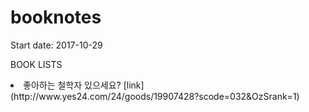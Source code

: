 # booknotes

Start date: 2017-10-29

BOOK LISTS 


<li> 좋아하는 철학자 있으세요? [link](http://www.yes24.com/24/goods/19907428?scode=032&OzSrank=1)

